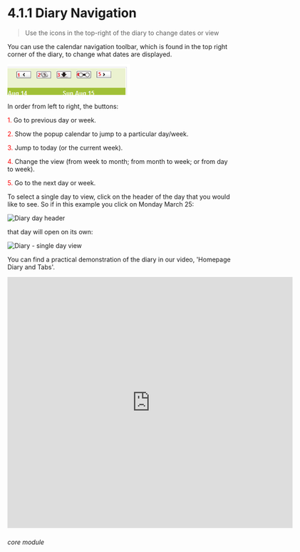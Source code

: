 # 4.1.1 Diary Navigation

> Use the icons in the top-right of the diary to change dates or view



You can use the calendar navigation toolbar, which is found in the top right corner of the diary, to change what dates are displayed. 

![Diary navigation](4.1.1a.png)

In order from left to right, the buttons:

  <span style="color: red;">1.</span> Go to previous day or week.
  
  <span style="color: red;">2.</span> Show the popup calendar to jump to a particular day/week.
  
  <span style="color: red;">3.</span> Jump to today (or the current week).
  
  <span style="color: red;">4.</span> Change the view (from week to month; from month to week; or from day to week).
  
  <span style="color: red;">5.</span> Go to the next day or week.

To select a single day to view, click on the header of the day that you would like to see. So if in this example you click on Monday March 25:

![Diary day header](4.1.1b.png) 

that day will open on its own:

![Diary - single day view](4.1.1c.png)

You can find a practical demonstration of the diary in our video, 'Homepage Diary and Tabs'.

<iframe width="640" height="564" src="https://player.vimeo.com/video/281952413" frameborder="0" allowFullScreen mozallowfullscreen webkitAllowFullScreen></iframe>

###### core module

